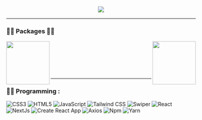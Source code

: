 <h3 align="center">
    <img src="https://readme-typing-svg.herokuapp.com/?lines=Welcome,+There!+👋;we+are+happy+to+meet+you;&center=true&font=Vazirmatn&weight=800&duration=3000&pause=1000&height=100&width=500&color=FF005C&size=30">
</h3>

---

<h3>👨‍💻 Packages 👨‍💻</h3>

 
<div width="100%" align="center">

  <a align="left" href="https://github.com/zero-icons/huge-icons" title="Turkce-Heceleme-CPP"><img align="left" height="115" src="https://github-readme-stats.vercel.app/api/pin/?username=zero-icons&repo=huge-icons&theme=react&border_color=FF005C&title_color=FF005C&icon_color=FF005C&border_radius=10"></a>
  
  <a align="right" href="https://github.com/zero-icons/react-svg-convert" title="Copy&Move Forgery Detection With DCT"><img align="right" height="115" src="https://github-readme-stats.vercel.app/api/pin/?username=zero-icons&repo=react-svg-convert&theme=react&border_color=FF005C&title_color=FF005C&icon_color=FF005C&border_radius=10"></a>
  
</div>

<br /><br /><br /><br /><br />

---

### 👨‍💻 Programming :

![CSS3](https://img.shields.io/badge/CSS3-1572B6?logo=CSS3&logoColor=white&style=for-the-badge)
![HTML5](https://img.shields.io/badge/HTML5-E34F26?logo=HTML5&logoColor=white&style=for-the-badge)
![JavaScript](https://img.shields.io/badge/JavaScript-F7DF1E?logo=JavaScript&logoColor=black&style=for-the-badge)
![Tailwind CSS](https://img.shields.io/badge/Tailwind&nbsp;CSS-06B6D4?logo=TailwindCSS&logoColor=white&style=for-the-badge)
![Swiper](https://img.shields.io/badge/Swiper-6332F6?logo=Swiper&logoColor=white&style=for-the-badge)
![React](https://img.shields.io/badge/React-61DAFB?logo=React&logoColor=black&style=for-the-badge)
![NextJs](https://img.shields.io/badge/NextJs-000000?logo=Next.js&logoColor=white&style=for-the-badge)
![Create React App](https://img.shields.io/badge/CRA-09D3AC?logo=CreateReactApp&logoColor=black&style=for-the-badge)
![Axios](https://img.shields.io/badge/Axios-5A29E4?logo=Axios&logoColor=white&style=for-the-badge)
![Npm](https://img.shields.io/badge/Npm-CB3837?logo=Npm&logoColor=white&style=for-the-badge)
![Yarn](https://img.shields.io/badge/Yarn-2C8EBB?logo=Yarn&logoColor=white&style=for-the-badge)
